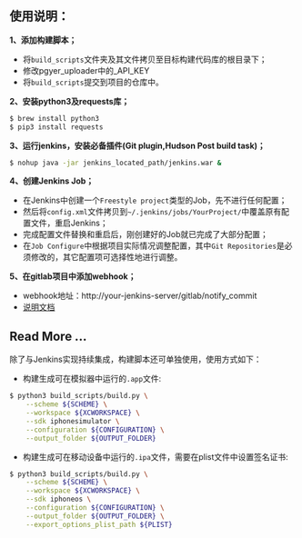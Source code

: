 ## 使用说明：

**1、添加构建脚本；**

- 将`build_scripts`文件夹及其文件拷贝至目标构建代码库的根目录下；
- 修改pgyer_uploader中的_API_KEY
- 将`build_scripts`提交到项目的仓库中。

**2、安装python3及requests库；**

```bash
$ brew install python3
$ pip3 install requests
```

**3、运行jenkins，安装必备插件(Git plugin,Hudson Post build task)；**

```bash
$ nohup java -jar jenkins_located_path/jenkins.war &
```

**4、创建Jenkins Job；**

- 在Jenkins中创建一个`Freestyle project`类型的Job，先不进行任何配置；
- 然后将`config.xml`文件拷贝到`~/.jenkins/jobs/YourProject/`中覆盖原有配置文件，重启Jenkins；
- 完成配置文件替换和重启后，刚创建好的Job就已完成了大部分配置；
- 在`Job Configure`中根据项目实际情况调整配置，其中`Git Repositories`是必须修改的，其它配置项可选择性地进行调整。

**5、在gitlab项目中添加webhook；**

- webhook地址：http://your-jenkins-server/gitlab/notify_commit
- [说明文档](http://note.youdao.com/groupshare/?token=186C10BBE6DA46A1949DD139EF7EF8B0&gid=209446)

## Read More ...

除了与Jenkins实现持续集成，构建脚本还可单独使用，使用方式如下：

- 构建生成可在模拟器中运行的`.app`文件:

```bash
$ python3 build_scripts/build.py \
    --scheme ${SCHEME} \
    --workspace ${XCWORKSPACE} \
    --sdk iphonesimulator \
    --configuration ${CONFIGURATION} \
    --output_folder ${OUTPUT_FOLDER}
```

- 构建生成可在移动设备中运行的`.ipa`文件，需要在plist文件中设置签名证书:

```bash
$ python3 build_scripts/build.py \
    --scheme ${SCHEME} \
    --workspace ${XCWORKSPACE} \
    --sdk iphoneos \
    --configuration ${CONFIGURATION} \
    --output_folder ${OUTPUT_FOLDER} \
    --export_options_plist_path ${PLIST}
```
